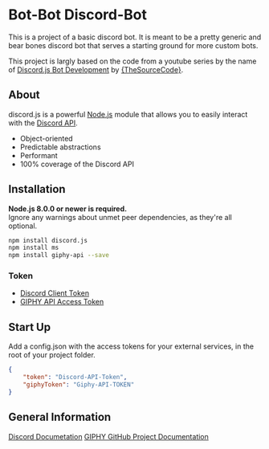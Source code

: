 # Bot-Bot Discord-Bot
This is a project of a basic discord bot. It is meant to be a pretty generic and bear bones discord bot that serves a starting ground for more custom bots.

This project is largly based on the code from a youtube series by the name of [Discord.js Bot Development](https://www.youtube.com/watch?v=Z-tc91hArlM&list=PLdnyVeMcpY7-GfaXaWBOb3ZQkJxP53BIx) by [{TheSourceCode}](https://www.youtube.com/channel/UCNXt2MrZaqfIBknamqwzeXA).

## About

discord.js is a powerful [Node.js](https://nodejs.org) module that allows you to easily interact with the
[Discord API](https://discordapp.com/developers/docs/intro).

- Object-oriented
- Predictable abstractions
- Performant
- 100% coverage of the Discord API

## Installation

**Node.js 8.0.0 or newer is required.**  
Ignore any warnings about unmet peer dependencies, as they're all optional.

```bash
npm install discord.js
npm install ms
npm install giphy-api --save
```

### Token

- [Discord Client Token](https://discordapp.com/developers/applications/555802582988357663/information)
- [GIPHY API Access Token](https://giphy.com/)

## Start Up

Add a config.json with the access tokens for your external services, in the root of your project folder.

```json
{
    "token": "Discord-API-Token",
    "giphyToken": "Giphy-API-TOKEN"
}
```

## General Information
[Discord Documetation](https://discord.js.org/#/)
[GIPHY GitHub Project Documentation](https://github.com/austinkelleher/giphy-api)